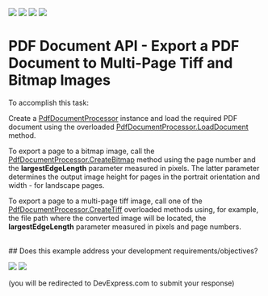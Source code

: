 <!-- default badges list -->
![](https://img.shields.io/endpoint?url=https://codecentral.devexpress.com/api/v1/VersionRange/180365435/18.1.3%2B)
[![](https://img.shields.io/badge/Open_in_DevExpress_Support_Center-FF7200?style=flat-square&logo=DevExpress&logoColor=white)](https://supportcenter.devexpress.com/ticket/details/T830435)
[![](https://img.shields.io/badge/📖_How_to_use_DevExpress_Examples-e9f6fc?style=flat-square)](https://docs.devexpress.com/GeneralInformation/403183)
[![](https://img.shields.io/badge/💬_Leave_Feedback-feecdd?style=flat-square)](#does-this-example-address-your-development-requirementsobjectives)
<!-- default badges end -->
#  PDF Document API - Export a PDF Document to Multi-Page Tiff and Bitmap Images 
<p>To accomplish this task:</p>

<p>Create a <a href="https://documentation.devexpress.com/OfficeFileAPI/DevExpress.Pdf.PdfDocumentProcessor.class"><u>PdfDocumentProcessor</u></a> instance and load the required PDF document using the overloaded <a href="https://documentation.devexpress.com/OfficeFileAPI/DevExpress.Pdf.PdfDocumentProcessor.LoadDocument.method(miP5YA)"><u>PdfDocumentProcessor.LoadDocument </u></a> method.</p>

<p>To export a page to a bitmap image, call the <a href="https://documentation.devexpress.com/OfficeFileAPI/DevExpress.Pdf.PdfDocumentProcessor.CreateBitmap.method"><u>PdfDocumentProcessor.CreateBitmap</u></a> method using the page number and the <strong>largestEdgeLength</strong> parameter measured in pixels. The latter parameter determines the output image height for pages in the portrait orientation and width - for landscape pages.</p>
  
<p>To export a page to a multi-page tiff image, call one of the <a href="https://documentation.devexpress.com/OfficeFileAPI/DevExpress.Pdf.PdfDocumentProcessor.CreateTiff.overloads"><u>PdfDocumentProcessor.CreateTiff</u></a> overloaded methods using, for example, the file path where the converted image will be located, the <strong>largestEdgeLength</strong> parameter measured in pixels and page numbers.</p>
<br/>
<!-- feedback -->
## Does this example address your development requirements/objectives?

[<img src="https://www.devexpress.com/support/examples/i/yes-button.svg"/>](https://www.devexpress.com/support/examples/survey.xml?utm_source=github&utm_campaign=pdf-document-api-export-document-to-multi-page-tiff-and-bitmap&~~~was_helpful=yes) [<img src="https://www.devexpress.com/support/examples/i/no-button.svg"/>](https://www.devexpress.com/support/examples/survey.xml?utm_source=github&utm_campaign=pdf-document-api-export-document-to-multi-page-tiff-and-bitmap&~~~was_helpful=no)

(you will be redirected to DevExpress.com to submit your response)
<!-- feedback end -->
